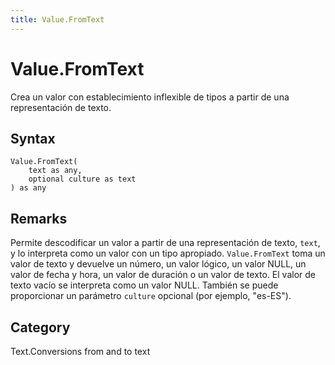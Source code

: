 ```yaml
---
title: Value.FromText
---
```


# Value.FromText


Crea un valor con establecimiento inflexible de tipos a partir de una representación de texto.


## Syntax

```powerquery
Value.FromText(
    text as any,
    optional culture as text
) as any
```


## Remarks

Permite descodificar un valor a partir de una representación de texto, <code>text</code>, y lo interpreta como un valor con un tipo apropiado.    <code>Value.FromText</code> toma un valor de texto y devuelve un número, un valor lógico, un valor NULL, un valor de fecha y hora, un valor de duración o un valor de texto. El valor de texto vacío se interpreta como un valor NULL.    También se puede proporcionar un parámetro <code>culture</code> opcional (por ejemplo, "es-ES").



## Category
Text.Conversions from and to text
